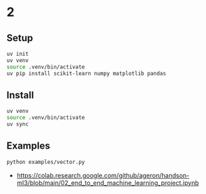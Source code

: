 # 2

## Setup

```sh
uv init
uv venv
source .venv/bin/activate
uv pip install scikit-learn numpy matplotlib pandas
```

## Install

```sh
uv venv
source .venv/bin/activate
uv sync
```

## Examples

```sh
python examples/vector.py
```

- https://colab.research.google.com/github/ageron/handson-ml3/blob/main/02_end_to_end_machine_learning_project.ipynb